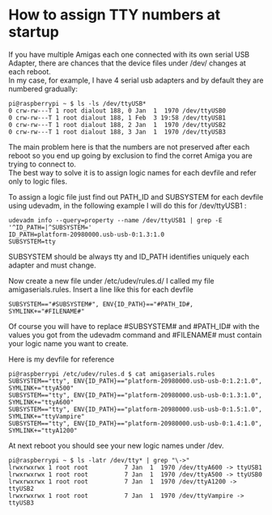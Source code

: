 # How to assign TTY numbers at startup
If you have multiple Amigas each one connected with its own serial USB Adapter, there are chances that the device files under /dev/ changes at each reboot.  
In my case, for example, I have 4 serial usb adapters and by default they are numbered gradually:

    pi@raspberrypi ~ $ ls -ls /dev/ttyUSB*
    0 crw-rw---T 1 root dialout 188, 0 Jan  1  1970 /dev/ttyUSB0
    0 crw-rw---T 1 root dialout 188, 1 Feb  3 19:58 /dev/ttyUSB1
    0 crw-rw---T 1 root dialout 188, 2 Jan  1  1970 /dev/ttyUSB2
    0 crw-rw---T 1 root dialout 188, 3 Jan  1  1970 /dev/ttyUSB3


The main problem here is that the numbers are not preserved after each reboot so you end up going by exclusion to find the corret Amiga you are trying to connect to.  
The best way to solve it is to assign logic names for each devfile and refer only to logic files.

To assign a logic file just find out PATH_ID and SUBSYSTEM for each devfile using udevadm, in the following example I will do this for /dev/ttyUSB1 :

```
udevadm info --query=property --name /dev/ttyUSB1 | grep -E '^ID_PATH=|^SUBSYSTEM='
ID_PATH=platform-20980000.usb-usb-0:1.3:1.0
SUBSYSTEM=tty
```

SUBSYSTEM should be always tty and ID_PATH identifies uniquely each adapter and must change.

Now create a new file under /etc/udev/rules.d/
I called my file amigaserials.rules.
Insert a line like this for each devfile

```
SUBSYSTEM=="#SUBSYSTEM#", ENV{ID_PATH}=="#PATH_ID#, SYMLINK+="#FILENAME#"
```

Of course you will have to replace #SUBSYSTEM# and #PATH_ID# with the values you got from the udevadm command and #FILENAME# must contain your logic name you want to create.

Here is my devfile for reference

    pi@raspberrypi /etc/udev/rules.d $ cat amigaserials.rules 
    SUBSYSTEM=="tty", ENV{ID_PATH}=="platform-20980000.usb-usb-0:1.2:1.0", SYMLINK+="ttyA500"
    SUBSYSTEM=="tty", ENV{ID_PATH}=="platform-20980000.usb-usb-0:1.3:1.0", SYMLINK+="ttyA600"
    SUBSYSTEM=="tty", ENV{ID_PATH}=="platform-20980000.usb-usb-0:1.5:1.0", SYMLINK+="ttyVampire"
    SUBSYSTEM=="tty", ENV{ID_PATH}=="platform-20980000.usb-usb-0:1.4:1.0", SYMLINK+="ttyA1200"
    
At next reboot you should see your new logic names under /dev.

    pi@raspberrypi ~ $ ls -latr /dev/tty* | grep "\->"
    lrwxrwxrwx 1 root root          7 Jan  1  1970 /dev/ttyA600 -> ttyUSB1
    lrwxrwxrwx 1 root root          7 Jan  1  1970 /dev/ttyA500 -> ttyUSB0
    lrwxrwxrwx 1 root root          7 Jan  1  1970 /dev/ttyA1200 -> ttyUSB2
    lrwxrwxrwx 1 root root          7 Jan  1  1970 /dev/ttyVampire -> ttyUSB3
    


